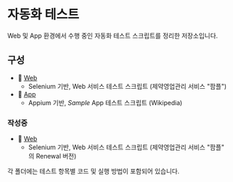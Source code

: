 
# 자동화 테스트
Web 및 App 환경에서 수행 중인 자동화 테스트 스크립트를 정리한 저장소입니다.

## 구성
- 📂 [Web](./Web)  
  - Selenium 기반, Web 서비스 테스트 스크립트 (제약영업관리 서비스 "팜플")  
- 📂 [App](./App)  
  - Appium 기반, *Sample* App 테스트 스크립트 (Wikipedia)

### 작성중
- 📂 [Web](./Web%20(Renewal)/)  
  - Selenium 기반, Web 서비스 테스트 스크립트 (제약영업관리 서비스 "팜플" 의 Renewal 버전)  

각 폴더에는 테스트 항목별 코드 및 실행 방법이 포함되어 있습니다.

